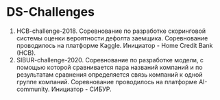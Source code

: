 # DS-Challenges
1. HCB-challenge-2018. Соревнование по разработке скоринговой системы оценки вероятности дефолта заемщика. Соревнование проводилось на платформе Kaggle. Инициатор - Home Credit Bank (HCB).
2. SIBUR-challenge-2020. Соревнование по разработке модели, с помощью которой сравнивается пара названий компаний и по результатам сравнения определяется связь компаний к одной группе компаний. Соревнование проводилось на платформе AI-community. Инициатор - СИБУР.
